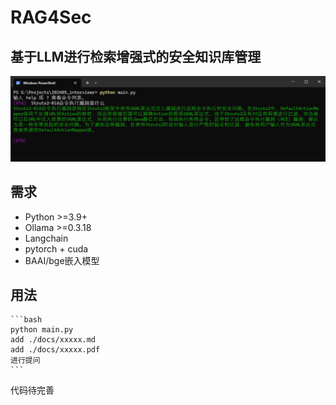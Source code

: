 # RAG4Sec

## 基于LLM进行检索增强式的安全知识库管理

![演示](imgs/image.png)

## 需求

- Python >=3.9+
- Ollama >=0.3.18
- Langchain
- pytorch + cuda
- BAAI/bge嵌入模型


## 用法
    
    ```bash
    python main.py
    add ./docs/xxxxx.md
    add ./docs/xxxxx.pdf
    进行提问
    ```

    
代码待完善